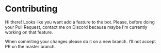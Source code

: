 # Contributing

Hi there! Looks like you want add a feature to the bot. Please, before doing your Pull Request, contact me on Discord because
maybe I'm currently working on that feature.

When commiting your changes please do it on a new branch. I'll not accept PR on the master branch.
